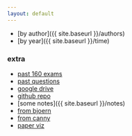 ```yaml
---
layout: default
---
```


- [by author]({{ site.baseurl }}/authors)
- [by year]({{ site.baseurl }}/time)

### extra

- [past 160 exams](https://drive.google.com/drive/u/0/folders/0B62uerceUVsuczdhQXpMMDloVUE)
- [past questions](https://www2.eecs.berkeley.edu/Grads/CS/Prelims/hciqu.html)
- [google drive](https://drive.google.com/drive/u/2/folders/0B76vkOGLgqvjcGVWWmZNS0NFeE0)
- [github repo](https://github.com/jeremywrnr/hci-prelims)
- [some notes]({{ site.baseurl }}/notes)
- [from bjoern](http://people.eecs.berkeley.edu/~bjoern/prelims)
- [from canny](https://people.eecs.berkeley.edu/~jfc/hci-prelim-syllabus.html)
- [paper viz](https://github.com/ssterman/prelim_viz)

<!--todos-->
<!--- [by topic]({{ site.baseurl }}/topics)-->
<!--- [by publisher]({{ site.baseurl }}/publishers)-->
<!--- [by time (des)]({{ site.baseurl }}/rev-time)-->
<!--other more interesting groupings-->
